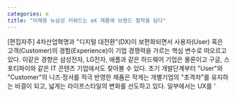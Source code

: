 ```yaml
---
categories: e
title: "이재용 뉴삼성 키워드는 eX 제품에 브랜드 철학을 담다"
---
```

[편집자주] 4차산업혁명과 "디지털 대전환"(DX)이 보편화되면서 사용자(User) 혹은 고객(Customer)의 경험(Experience)이 기업 경쟁력을 가르는 핵심 변수로 떠오르고 있다. 이같은 경향은 삼성전자, LG전자, 애플과 같은 하드웨어 기업은 물론이고 구글, 스포티파이와 같은 IT 콘텐츠 기업에서도 찾아볼 수 있다. 초기 개발단계부터 "User"와 "Customer"의 니즈·정서를 적극 반영한 제품은 작게는 개별기업의 "초격차"를 유지하는 비결이 되고, 넓게는 라이프스타일의 변화를 선도하고 있다. 일부에서는 UX를 ‘